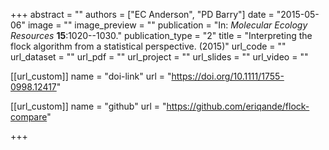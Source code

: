 +++
abstract = "" 
authors = ["EC Anderson", "PD Barry"] 
date = "2015-05-06" 
image = "" 
image_preview = "" 
publication = "In: _Molecular Ecology Resources_ **15**:1020--1030." 
publication_type = "2" 
title = "Interpreting the flock algorithm from a statistical perspective. (2015)" 
url_code = "" 
url_dataset = "" 
url_pdf = "" 
url_project = "" 
url_slides = "" 
url_video = "" 


[[url_custom]]
name = "doi-link"
url = "https://doi.org/10.1111/1755-0998.12417"



[[url_custom]]
name = "github"
url = "https://github.com/eriqande/flock-compare"

+++
